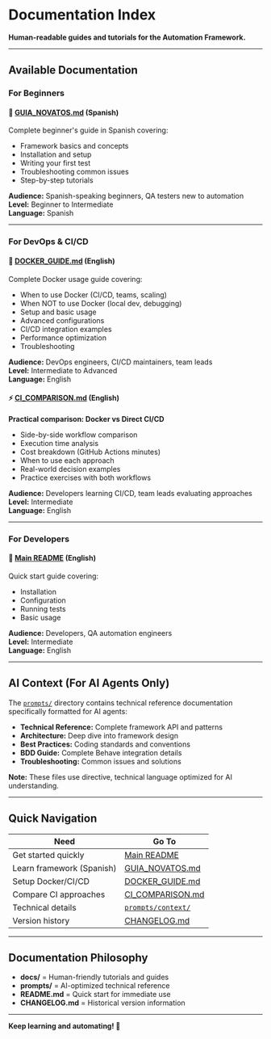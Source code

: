 # Documentation Index

**Human-readable guides and tutorials for the Automation Framework.**

---

## Available Documentation

### For Beginners

#### 📘 **[GUIA_NOVATOS.md](GUIA_NOVATOS.md)** (Spanish)
Complete beginner's guide in Spanish covering:
- Framework basics and concepts
- Installation and setup
- Writing your first test
- Troubleshooting common issues
- Step-by-step tutorials

**Audience:** Spanish-speaking beginners, QA testers new to automation  
**Level:** Beginner to Intermediate  
**Language:** Spanish

---

### For DevOps & CI/CD

#### 🐳 **[DOCKER_GUIDE.md](DOCKER_GUIDE.md)** (English)
Complete Docker usage guide covering:
- When to use Docker (CI/CD, teams, scaling)
- When NOT to use Docker (local dev, debugging)
- Setup and basic usage
- Advanced configurations
- CI/CD integration examples
- Performance optimization
- Troubleshooting

**Audience:** DevOps engineers, CI/CD maintainers, team leads  
**Level:** Intermediate to Advanced  
**Language:** English

#### ⚡ **[CI_COMPARISON.md](CI_COMPARISON.md)** (English)
**Practical comparison: Docker vs Direct CI/CD**
- Side-by-side workflow comparison
- Execution time analysis
- Cost breakdown (GitHub Actions minutes)
- When to use each approach
- Real-world decision examples
- Practice exercises with both workflows

**Audience:** Developers learning CI/CD, team leads evaluating approaches  
**Level:** Intermediate  
**Language:** English

---

### For Developers

#### 📗 **[Main README](../README.md)** (English)
Quick start guide covering:
- Installation
- Configuration
- Running tests
- Basic usage

**Audience:** Developers, QA automation engineers  
**Level:** Intermediate  
**Language:** English

---

## AI Context (For AI Agents Only)

The [`prompts/`](../prompts/) directory contains technical reference documentation specifically formatted for AI agents:

- **Technical Reference:** Complete framework API and patterns
- **Architecture:** Deep dive into framework design
- **Best Practices:** Coding standards and conventions
- **BDD Guide:** Complete Behave integration details
- **Troubleshooting:** Common issues and solutions

**Note:** These files use directive, technical language optimized for AI understanding.

---

## Quick Navigation

| Need | Go To |
|------|-------|
| Get started quickly | [Main README](../README.md) |
| Learn framework (Spanish) | [GUIA_NOVATOS.md](GUIA_NOVATOS.md) |
| Setup Docker/CI/CD | [DOCKER_GUIDE.md](DOCKER_GUIDE.md) |
| Compare CI approaches | [CI_COMPARISON.md](CI_COMPARISON.md) |
| Technical details | [`prompts/context/`](../prompts/context/) |
| Version history | [CHANGELOG.md](../CHANGELOG.md) |

---

## Documentation Philosophy

- **docs/** = Human-friendly tutorials and guides
- **prompts/** = AI-optimized technical reference
- **README.md** = Quick start for immediate use
- **CHANGELOG.md** = Historical version information

---

**Keep learning and automating! 🚀**
